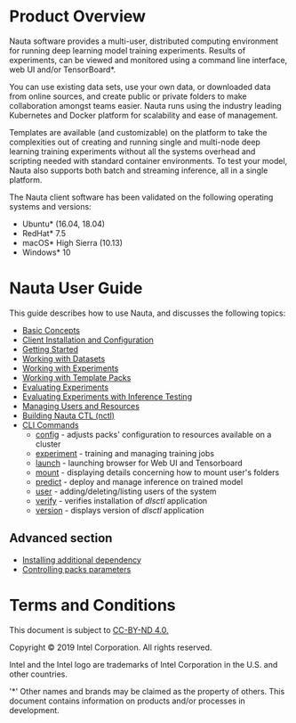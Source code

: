 # Product Overview

Nauta software provides a multi-user, distributed computing environment for running deep learning model training experiments.
Results of experiments, can be viewed and monitored using a command line interface, web UI and/or TensorBoard*. 

You can use existing data sets, use your own data, or downloaded data from online sources, and create public or private folders to make collaboration amongst teams easier. Nauta runs using the industry leading Kubernetes and Docker platform
for scalability and ease of management. 

Templates are available (and customizable) on the platform to take the complexities out of creating and running single and multi-node deep learning training experiments without all the systems overhead and scripting needed with standard container environments. To test your model, Nauta also supports both batch and streaming inference, all in a single platform.

The Nauta client software has been validated on the following operating systems and versions:

* Ubuntu* (16.04, 18.04)
* RedHat* 7.5
* macOS* High Sierra (10.13)
* Windows* 10

# Nauta User Guide

This guide describes how to use Nauta, and discusses the following topics:

* [Basic Concepts](actions/concepts.md)
* [Client Installation and Configuration](actions/install_configure.md)
* [Getting Started](actions/getting_started.md)
* [Working with Datasets](actions/working_with_datasets.md)
* [Working with Experiments](actions/working_with_experiments.md)
* [Working with Template Packs](actions/template_packs.md)
* [Evaluating Experiments](actions/view_exp.md)
* [Evaluating Experiments with Inference Testing](actions/inference_testing.md)
* [Managing Users and Resources](actions/managing_users_resources.md)
* [Building Nauta CTL (nctl)](actions/nctl.md)
* [CLI Commands](actions/view_cli_help.md)
    * [config](actions/config.md) - adjusts packs' configuration to resources available on a cluster
    * [experiment](actions/experiment.md) - training and managing training jobs 
    * [launch](actions/launch.md) - launching browser for Web UI and Tensorboard
    * [mount](actions/mount.md) - displaying details concerning how to mount user's folders
    * [predict](actions/predict.md) - deploy and manage inference on trained model
    * [user](actions/user.md) - adding/deleting/listing users of the system 
    * [verify](actions/verify.md) - verifies installation of _dlsctl_ application
    * [version](actions/version.md) - displays version of _dlsctl_ application

## Advanced section

* [Installing additional dependency](advanced/customlibs.md)
* [Controlling packs parameters](advanced/packs.md)

# Terms and Conditions

This document is subject to [CC-BY-ND 4.0.](https://creativecommons.org/licenses/by-nd/4.0/) 

Copyright © 2019 Intel Corporation. All rights reserved.

Intel and the Intel logo are trademarks of Intel Corporation in the U.S. and other countries.

'*'    Other names and brands may be claimed as the property of others.
This document contains information on products and/or processes in development.
